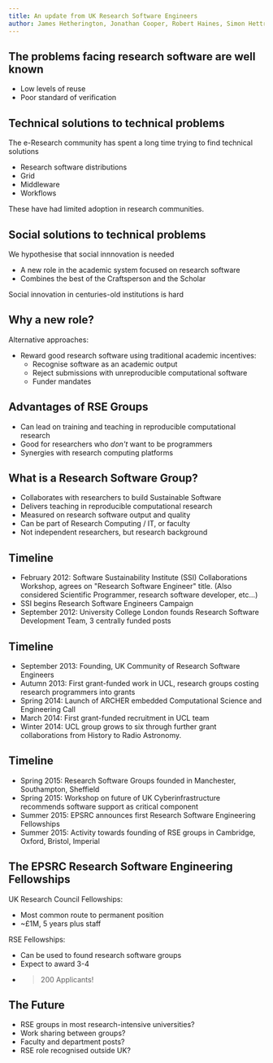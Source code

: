 ```yaml
---
title: An update from UK Research Software Engineers
author: James Hetherington, Jonathan Cooper, Robert Haines, Simon Hettrick, Susheel Varma, James Spencer, Mark Stillwell, Michael Croucher, Christopher Woods
---
```


The problems facing research software are well known
----------------------------------------------------

* Low levels of reuse
* Poor standard of verification

Technical solutions to technical problems
-----------------------------------------

The e-Research community has spent a long time trying to
find technical solutions

* Research software distributions
* Grid
* Middleware
* Workflows

These have had limited adoption in research communities.

Social solutions to technical problems
---------------------------------------

We hypothesise that social innnovation is needed

* A new role in the academic system focused on research software
* Combines the best of the Craftsperson and the Scholar

Social innovation in centuries-old institutions is hard

Why a new role?
---------------

Alternative approaches:

* Reward good research software using traditional academic incentives:
  * Recognise software as an academic output
  * Reject submissions with unreproducible computational software
  * Funder mandates

Advantages of RSE Groups
------------------------

* Can lead on training and teaching in reproducible computational research
* Good for researchers who *don't* want to be programmers
* Synergies with research computing platforms

What is a Research Software Group?
----------------------------------

* Collaborates with researchers to build Sustainable Software
* Delivers teaching in reproducible computational research
* Measured on research software output and quality
* Can be part of Research Computing / IT, or faculty
* Not independent researchers, but research background

Timeline
-------

* February 2012: Software Sustainability Institute (SSI) Collaborations Workshop, agrees on "Research Software Engineer" title. (Also considered Scientific Programmer, research software developer, etc...)
* SSI begins Research Software Engineers Campaign
* September 2012: University College London founds Research Software Development Team, 3 centrally funded posts

Timeline
--------

* September 2013: Founding, UK Community of Research Software Engineers
* Autumn 2013: First grant-funded work in UCL, research groups costing research programmers into grants
* Spring 2014: Launch of ARCHER embedded Computational Science and Engineering Call
* March 2014: First grant-funded recruitment in UCL team
* Winter 2014: UCL group grows to six through further grant
  collaborations from History to Radio Astronomy.

Timeline
--------

* Spring 2015: Research Software Groups founded in Manchester,
  Southampton, Sheffield
* Spring 2015: Workshop on future of UK Cyberinfrastructure
  recommends software support as critical component
* Summer 2015: EPSRC announces first Research Software Engineering
  Fellowships
* Summer 2015: Activity towards founding of RSE groups in
  Cambridge, Oxford, Bristol, Imperial

The EPSRC Research Software Engineering Fellowships
---------------------------------------------------

UK Research Council Fellowships:

   * Most common route to permanent position
   * ~£1M, 5 years plus staff

RSE Fellowships:

   * Can be used to found research software groups
   * Expect to award 3-4
   * > 200 Applicants!

The Future
----------

* RSE groups in most research-intensive universities?
* Work sharing between groups?
* Faculty and department posts?
* RSE role recognised outside UK?
